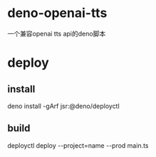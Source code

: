 # deno-openai-tts
一个兼容openai tts api的deno脚本
# deploy
## install
deno install -gArf jsr:@deno/deployctl
## build
deployctl deploy --project=name --prod main.ts
